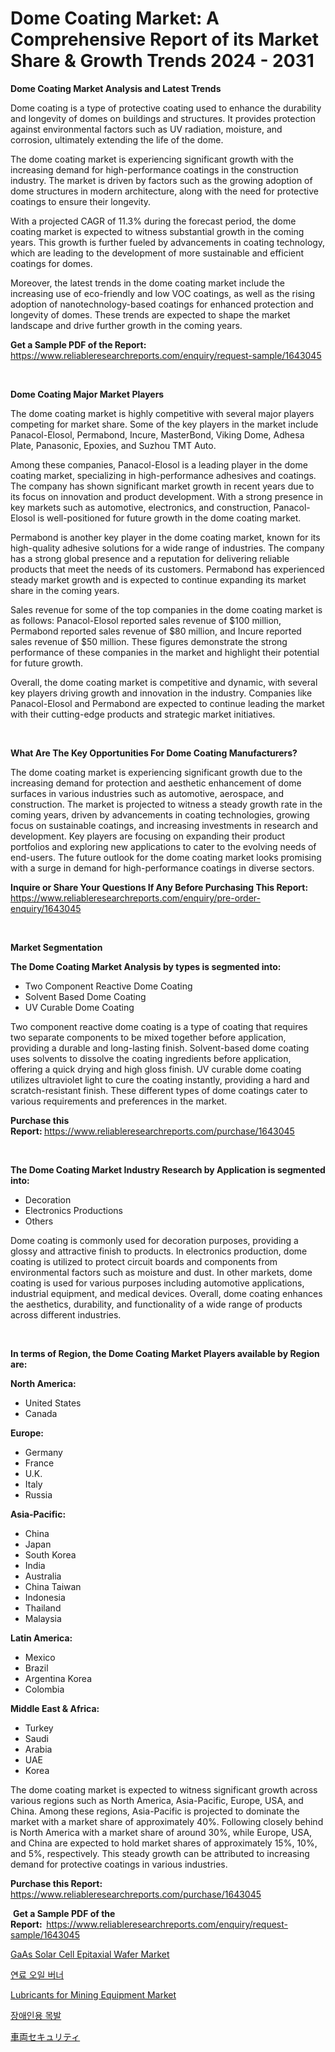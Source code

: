 <p><h1>Dome Coating Market: A Comprehensive Report of its Market Share & Growth Trends 2024 - 2031</h1></p><p><strong>Dome Coating Market Analysis and Latest Trends</strong></p>
<p><p>Dome coating is a type of protective coating used to enhance the durability and longevity of domes on buildings and structures. It provides protection against environmental factors such as UV radiation, moisture, and corrosion, ultimately extending the life of the dome.</p><p>The dome coating market is experiencing significant growth with the increasing demand for high-performance coatings in the construction industry. The market is driven by factors such as the growing adoption of dome structures in modern architecture, along with the need for protective coatings to ensure their longevity.</p><p>With a projected CAGR of 11.3% during the forecast period, the dome coating market is expected to witness substantial growth in the coming years. This growth is further fueled by advancements in coating technology, which are leading to the development of more sustainable and efficient coatings for domes.</p><p>Moreover, the latest trends in the dome coating market include the increasing use of eco-friendly and low VOC coatings, as well as the rising adoption of nanotechnology-based coatings for enhanced protection and longevity of domes. These trends are expected to shape the market landscape and drive further growth in the coming years.</p></p>
<p><strong>Get a Sample PDF of the Report:&nbsp;</strong> <a href="https://www.reliableresearchreports.com/enquiry/request-sample/1643045">https://www.reliableresearchreports.com/enquiry/request-sample/1643045</a></p>
<p>&nbsp;</p>
<p><strong>Dome Coating Major Market Players</strong></p>
<p><p>The dome coating market is highly competitive with several major players competing for market share. Some of the key players in the market include Panacol-Elosol, Permabond, Incure, MasterBond, Viking Dome, Adhesa Plate, Panasonic, Epoxies, and Suzhou TMT Auto. </p><p>Among these companies, Panacol-Elosol is a leading player in the dome coating market, specializing in high-performance adhesives and coatings. The company has shown significant market growth in recent years due to its focus on innovation and product development. With a strong presence in key markets such as automotive, electronics, and construction, Panacol-Elosol is well-positioned for future growth in the dome coating market.</p><p>Permabond is another key player in the dome coating market, known for its high-quality adhesive solutions for a wide range of industries. The company has a strong global presence and a reputation for delivering reliable products that meet the needs of its customers. Permabond has experienced steady market growth and is expected to continue expanding its market share in the coming years.</p><p>Sales revenue for some of the top companies in the dome coating market is as follows: Panacol-Elosol reported sales revenue of $100 million, Permabond reported sales revenue of $80 million, and Incure reported sales revenue of $50 million. These figures demonstrate the strong performance of these companies in the market and highlight their potential for future growth.</p><p>Overall, the dome coating market is competitive and dynamic, with several key players driving growth and innovation in the industry. Companies like Panacol-Elosol and Permabond are expected to continue leading the market with their cutting-edge products and strategic market initiatives.</p></p>
<p>&nbsp;</p>
<p><strong>What Are The Key Opportunities For Dome Coating Manufacturers?</strong></p>
<p><p>The dome coating market is experiencing significant growth due to the increasing demand for protection and aesthetic enhancement of dome surfaces in various industries such as automotive, aerospace, and construction. The market is projected to witness a steady growth rate in the coming years, driven by advancements in coating technologies, growing focus on sustainable coatings, and increasing investments in research and development. Key players are focusing on expanding their product portfolios and exploring new applications to cater to the evolving needs of end-users. The future outlook for the dome coating market looks promising with a surge in demand for high-performance coatings in diverse sectors.</p></p>
<p><strong>Inquire or Share Your Questions If Any Before Purchasing This Report:</strong> <a href="https://www.reliableresearchreports.com/enquiry/pre-order-enquiry/1643045">https://www.reliableresearchreports.com/enquiry/pre-order-enquiry/1643045</a></p>
<p>&nbsp;</p>
<p><strong>Market Segmentation</strong></p>
<p><strong>The Dome Coating Market Analysis by types is segmented into:</strong></p>
<p><ul><li>Two Component Reactive Dome Coating</li><li>Solvent Based Dome Coating</li><li>UV Curable Dome Coating</li></ul></p>
<p><p>Two component reactive dome coating is a type of coating that requires two separate components to be mixed together before application, providing a durable and long-lasting finish. Solvent-based dome coating uses solvents to dissolve the coating ingredients before application, offering a quick drying and high gloss finish. UV curable dome coating utilizes ultraviolet light to cure the coating instantly, providing a hard and scratch-resistant finish. These different types of dome coatings cater to various requirements and preferences in the market.</p></p>
<p><strong>Purchase this Report:&nbsp;</strong><a href="https://www.reliableresearchreports.com/purchase/1643045">https://www.reliableresearchreports.com/purchase/1643045</a></p>
<p>&nbsp;</p>
<p><strong>The Dome Coating Market Industry Research by Application is segmented into:</strong></p>
<p><ul><li>Decoration</li><li>Electronics Productions</li><li>Others</li></ul></p>
<p><p>Dome coating is commonly used for decoration purposes, providing a glossy and attractive finish to products. In electronics production, dome coating is utilized to protect circuit boards and components from environmental factors such as moisture and dust. In other markets, dome coating is used for various purposes including automotive applications, industrial equipment, and medical devices. Overall, dome coating enhances the aesthetics, durability, and functionality of a wide range of products across different industries.</p></p>
<p>&nbsp;</p>
<p><strong>In terms of Region, the Dome Coating Market Players available by Region are:</strong></p>
<p>
    <p> <strong> North America: </strong>
        <ul>
            <li>United States</li>
            <li>Canada</li>
        </ul>
        </p> 
    <p> <strong> Europe: </strong>
        <ul>
            <li>Germany</li>
            <li>France</li>
            <li>U.K.</li>
            <li>Italy</li>
            <li>Russia</li>
        </ul>
        </p> 
    <p> <strong> Asia-Pacific: </strong>
        <ul>
            <li>China</li>
            <li>Japan</li>
            <li>South Korea</li>
            <li>India</li>
            <li>Australia</li>
            <li>China Taiwan</li>
            <li>Indonesia</li>
            <li>Thailand</li>
            <li>Malaysia</li>
        </ul>
        </p> 
    <p> <strong> Latin America: </strong>
        <ul>
            <li>Mexico</li>
            <li>Brazil</li>
            <li>Argentina Korea</li>
            <li>Colombia</li>
        </ul>
        </p> 
    <p> <strong> Middle East & Africa: </strong>
        <ul>
            <li>Turkey</li>
            <li>Saudi</li>
            <li>Arabia</li>
            <li>UAE</li>
            <li>Korea</li>
        </ul>
    </p>
    </p>
<p><p>The dome coating market is expected to witness significant growth across various regions such as North America, Asia-Pacific, Europe, USA, and China. Among these regions, Asia-Pacific is projected to dominate the market with a market share of approximately 40%. Following closely behind is North America with a market share of around 30%, while Europe, USA, and China are expected to hold market shares of approximately 15%, 10%, and 5%, respectively. This steady growth can be attributed to increasing demand for protective coatings in various industries.</p></p>
<p><strong>Purchase this Report: </strong><a href="https://www.reliableresearchreports.com/purchase/1643045">https://www.reliableresearchreports.com/purchase/1643045</a></p>
<p>&nbsp;<strong>Get a Sample PDF of the Report:&nbsp;&nbsp;</strong><a href="https://www.reliableresearchreports.com/enquiry/request-sample/1643045">https://www.reliableresearchreports.com/enquiry/request-sample/1643045</a></p>
<p><strong></strong></p>
<p><p><a href="https://issuu.com/reportprime-2/docs/gaas-solar-cell-epitaxial-wafer-market-size-2030.p">GaAs Solar Cell Epitaxial Wafer Market</a></p><p><a href="https://github.com/bunxhcci35271755/Market-Research-Report-List-1/blob/main/7377982192368.md">연료 오일 버너</a></p><p><a href="https://github.com/Chiragrp22/Market-Research-Report-List-3/blob/main/lubricants-for-mining-equipment-market.md">Lubricants for Mining Equipment Market</a></p><p><a href="https://github.com/fredrickeglers/Market-Research-Report-List-1/blob/main/7643301192369.md">장애인용 목발</a></p><p><a href="https://github.com/hwbcz413288296/Market-Research-Report-List-1/blob/main/1840865192554.md">車両セキュリティ</a></p></p>